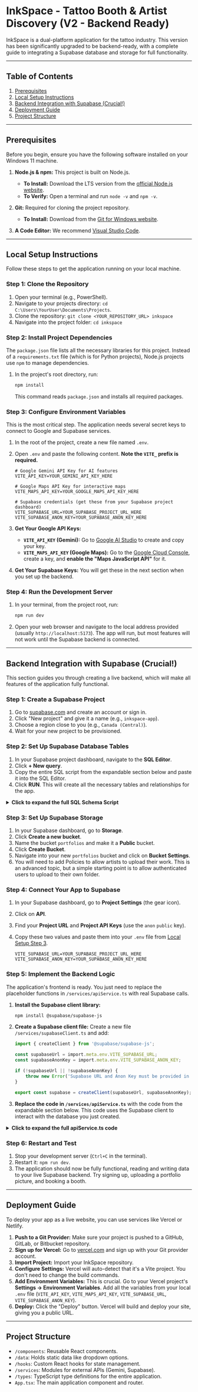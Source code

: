 # InkSpace - Tattoo Booth & Artist Discovery (V2 - Backend Ready)

InkSpace is a dual-platform application for the tattoo industry. This version has been significantly upgraded to be backend-ready, with a complete guide to integrating a Supabase database and storage for full functionality.

---

## Table of Contents

1.  [Prerequisites](#prerequisites)
2.  [Local Setup Instructions](#local-setup-instructions)
3.  [Backend Integration with Supabase (Crucial!)](#backend-integration-with-supabase-crucial)
4.  [Deployment Guide](#deployment-guide)
5.  [Project Structure](#project-structure)

---

## Prerequisites

Before you begin, ensure you have the following software installed on your Windows 11 machine.

1.  **Node.js & npm:** This project is built on Node.js.
    *   **To Install:** Download the LTS version from the [official Node.js website](https://nodejs.org/).
    *   **To Verify:** Open a terminal and run `node -v` and `npm -v`.

2.  **Git:** Required for cloning the project repository.
    *   **To Install:** Download from the [Git for Windows website](https://git-scm.com/download/win).

3.  **A Code Editor:** We recommend [Visual Studio Code](https://code.visualstudio.com/).

---

## Local Setup Instructions

Follow these steps to get the application running on your local machine.

### Step 1: Clone the Repository

1.  Open your terminal (e.g., PowerShell).
2.  Navigate to your projects directory: `cd C:\Users\YourUser\Documents\Projects`.
3.  Clone the repository: `git clone <YOUR_REPOSITORY_URL> inkspace`
4.  Navigate into the project folder: `cd inkspace`

### Step 2: Install Project Dependencies

The `package.json` file lists all the necessary libraries for this project. Instead of a `requirements.txt` file (which is for Python projects), Node.js projects use `npm` to manage dependencies.

1.  In the project's root directory, run:
    ```bash
    npm install
    ```
    This command reads `package.json` and installs all required packages.

### Step 3: Configure Environment Variables

This is the most critical step. The application needs several secret keys to connect to Google and Supabase services.

1.  In the root of the project, create a new file named `.env`.
2.  Open `.env` and paste the following content. **Note the `VITE_` prefix is required.**

    ```
    # Google Gemini API Key for AI features
    VITE_API_KEY=YOUR_GEMINI_API_KEY_HERE

    # Google Maps API Key for interactive maps
    VITE_MAPS_API_KEY=YOUR_GOOGLE_MAPS_API_KEY_HERE

    # Supabase credentials (get these from your Supabase project dashboard)
    VITE_SUPABASE_URL=YOUR_SUPABASE_PROJECT_URL_HERE
    VITE_SUPABASE_ANON_KEY=YOUR_SUPABASE_ANON_KEY_HERE
    ```

3.  **Get Your Google API Keys:**
    *   **`VITE_API_KEY` (Gemini):** Go to [Google AI Studio](https://aistudio.google.com/app/apikey) to create and copy your key.
    *   **`VITE_MAPS_API_KEY` (Google Maps):** Go to the [Google Cloud Console](https://console.cloud.google.com/), create a key, and **enable the "Maps JavaScript API"** for it.

4.  **Get Your Supabase Keys:** You will get these in the next section when you set up the backend.

### Step 4: Run the Development Server

1.  In your terminal, from the project root, run:
    ```bash
    npm run dev
    ```
2.  Open your web browser and navigate to the local address provided (usually `http://localhost:5173`). The app will run, but most features will not work until the Supabase backend is connected.

---

## Backend Integration with Supabase (Crucial!)

This section guides you through creating a live backend, which will make all features of the application fully functional.

### Step 1: Create a Supabase Project

1.  Go to [supabase.com](https://supabase.com/) and create an account or sign in.
2.  Click "New project" and give it a name (e.g., `inkspace-app`).
3.  Choose a region close to you (e.g., `Canada (Central)`).
4.  Wait for your new project to be provisioned.

### Step 2: Set Up Supabase Database Tables

1.  In your Supabase project dashboard, navigate to the **SQL Editor**.
2.  Click **+ New query**.
3.  Copy the entire SQL script from the expandable section below and paste it into the SQL Editor.
4.  Click **RUN**. This will create all the necessary tables and relationships for the app.

<details>
<summary><strong>Click to expand the full SQL Schema Script</strong></summary>

```sql
-- Profiles table to store public user data, linked to auth.users
CREATE TABLE profiles (
  id UUID PRIMARY KEY REFERENCES auth.users(id) ON DELETE CASCADE,
  username TEXT UNIQUE NOT NULL,
  full_name TEXT NOT NULL,
  role TEXT NOT NULL DEFAULT 'client', -- 'artist', 'client', 'shop-owner', 'dual'
  city TEXT, -- Primarily for artists
  specialty TEXT, -- Primarily for artists
  bio TEXT, -- Primarily for artists
  portfolio TEXT[], -- Array of image URLs
  is_verified BOOLEAN DEFAULT FALSE
);

-- Shops table
CREATE TABLE shops (
  id UUID PRIMARY KEY DEFAULT gen_random_uuid(),
  owner_id UUID REFERENCES auth.users(id) ON DELETE SET NULL,
  name TEXT NOT NULL,
  location TEXT NOT NULL,
  address TEXT NOT NULL,
  lat FLOAT NOT NULL,
  lng FLOAT NOT NULL,
  amenities TEXT[],
  rating FLOAT,
  image_url TEXT,
  payment_methods JSONB,
  is_verified BOOLEAN DEFAULT FALSE
);

-- Booths table, linked to shops
CREATE TABLE booths (
  id UUID PRIMARY KEY DEFAULT gen_random_uuid(),
  shop_id UUID REFERENCES shops(id) ON DELETE CASCADE,
  name TEXT NOT NULL,
  daily_rate INT NOT NULL
);

-- Bookings table (for artists booking booths)
CREATE TABLE bookings (
  id UUID PRIMARY KEY DEFAULT gen_random_uuid(),
  artist_id UUID REFERENCES auth.users(id) ON DELETE CASCADE,
  booth_id UUID REFERENCES booths(id) ON DELETE CASCADE,
  shop_id UUID REFERENCES shops(id) ON DELETE CASCADE,
  start_date DATE NOT NULL,
  end_date DATE NOT NULL,
  payment_status TEXT NOT NULL DEFAULT 'unpaid' -- 'unpaid', 'paid'
);

-- Client booking requests table
CREATE TABLE client_booking_requests (
  id UUID PRIMARY KEY DEFAULT gen_random_uuid(),
  client_id UUID REFERENCES auth.users(id) ON DELETE CASCADE,
  artist_id UUID REFERENCES auth.users(id) ON DELETE CASCADE,
  start_date DATE NOT NULL,
  end_date DATE NOT NULL,
  message TEXT,
  tattoo_size TEXT,
  body_placement TEXT,
  estimated_hours INT,
  status TEXT NOT NULL DEFAULT 'pending', -- 'pending', 'approved', 'declined'
  payment_status TEXT NOT NULL DEFAULT 'unpaid'
);

-- Notifications table
CREATE TABLE notifications (
  id BIGINT PRIMARY KEY GENERATED ALWAYS AS IDENTITY,
  user_id UUID REFERENCES auth.users(id) ON DELETE CASCADE,
  message TEXT NOT NULL,
  read BOOLEAN DEFAULT FALSE,
  created_at TIMESTAMPTZ DEFAULT NOW()
);

-- Enable Row Level Security (RLS) on all tables
ALTER TABLE profiles ENABLE ROW LEVEL SECURITY;
ALTER TABLE shops ENABLE ROW LEVEL SECURITY;
ALTER TABLE booths ENABLE ROW LEVEL SECURITY;
ALTER TABLE bookings ENABLE ROW LEVEL SECURITY;
ALTER TABLE client_booking_requests ENABLE ROW LEVEL SECURITY;
ALTER TABLE notifications ENABLE ROW LEVEL SECURITY;

-- RLS Policies (examples to get you started)
-- Profiles are viewable by everyone
CREATE POLICY "Public profiles are viewable by everyone." ON profiles FOR SELECT USING (true);
-- Users can insert their own profile
CREATE POLICY "Users can insert their own profile." ON profiles FOR INSERT WITH CHECK (auth.uid() = id);
-- Users can only update their own profile
CREATE POLICY "Users can update own profile." ON profiles FOR UPDATE USING (auth.uid() = id);

-- All users can view shops and booths
CREATE POLICY "Shops are viewable by everyone." ON shops FOR SELECT USING (true);
CREATE POLICY "Booths are viewable by everyone." ON booths FOR SELECT USING (true);

-- Authenticated users can create bookings
CREATE POLICY "Authenticated users can create bookings." ON bookings FOR INSERT WITH CHECK (auth.role() = 'authenticated');
-- Users can view their own bookings
CREATE POLICY "Users can view their own bookings." ON bookings FOR SELECT USING (auth.uid() = artist_id);

-- Add more RLS policies as needed for security!

```
</details>

### Step 3: Set Up Supabase Storage

1.  In your Supabase dashboard, go to **Storage**.
2.  Click **Create a new bucket**.
3.  Name the bucket `portfolios` and make it a **Public** bucket.
4.  Click **Create Bucket**.
5.  Navigate into your new `portfolios` bucket and click on **Bucket Settings**.
6.  You will need to add Policies to allow artists to upload their work. This is an advanced topic, but a simple starting point is to allow authenticated users to upload to their own folder.

### Step 4: Connect Your App to Supabase

1.  In your Supabase dashboard, go to **Project Settings** (the gear icon).
2.  Click on **API**.
3.  Find your **Project URL** and **Project API Keys** (use the `anon` `public` key).
4.  Copy these two values and paste them into your `.env` file from [Local Setup Step 3](#step-3-configure-environment-variables).

    ```
    VITE_SUPABASE_URL=YOUR_SUPABASE_PROJECT_URL_HERE
    VITE_SUPABASE_ANON_KEY=YOUR_SUPABASE_ANON_KEY_HERE
    ```

### Step 5: Implement the Backend Logic

The application's frontend is ready. You just need to replace the placeholder functions in `/services/apiService.ts` with real Supabase calls.

1.  **Install the Supabase client library:**
    ```bash
    npm install @supabase/supabase-js
    ```
2.  **Create a Supabase client file:** Create a new file `/services/supabaseClient.ts` and add:
    ```typescript
    import { createClient } from '@supabase/supabase-js';

    const supabaseUrl = import.meta.env.VITE_SUPABASE_URL;
    const supabaseAnonKey = import.meta.env.VITE_SUPABASE_ANON_KEY;

    if (!supabaseUrl || !supabaseAnonKey) {
        throw new Error('Supabase URL and Anon Key must be provided in .env');
    }

    export const supabase = createClient(supabaseUrl, supabaseAnonKey);
    ```
3.  **Replace the code in `/services/apiService.ts`** with the code from the expandable section below. This code uses the Supabase client to interact with the database you just created.

<details>
<summary><strong>Click to expand the full apiService.ts code</strong></summary>

```typescript
// @/services/apiService.ts
import { supabase } from './supabaseClient';
import type { Artist, Shop, Booth, Booking, ClientBookingRequest, Notification } from '../types';

// NOTE: This file assumes you have set up the Supabase database schema from the README.

export const fetchInitialData = async () => {
    const { data: artists, error: artistsError } = await supabase.from('profiles').select('*').in('role', ['artist', 'dual']);
    const { data: shops, error: shopsError } = await supabase.from('shops').select('*');
    const { data: booths, error: boothsError } = await supabase.from('booths').select('*');
    const { data: bookings, error: bookingsError } = await supabase.from('bookings').select('*');

    if (artistsError || shopsError || boothsError || bookingsError) {
        console.error({ artistsError, shopsError, boothsError, bookingsError });
        throw new Error('Failed to fetch initial data from Supabase.');
    }
    
    // The database schema is slightly different from the mock types, so we adapt it here.
    const adaptedArtists = artists.map(profile => ({
        id: profile.id,
        name: profile.full_name,
        specialty: profile.specialty,
        portfolio: profile.portfolio,
        city: profile.city,
        bio: profile.bio,
    }));

    return { 
        artists: adaptedArtists, 
        shops, 
        booths, 
        bookings,
        clientBookingRequests: [], // You can fetch these if needed on specific pages
        notifications: [] // Fetched per user
    };
};

export const updateArtistData = async (artistId: string, updatedData: Partial<Artist>): Promise<Artist> => {
    // Adapt frontend data model to backend schema
    const profileUpdate: { [key: string]: any } = {};
    if (updatedData.name) profileUpdate.full_name = updatedData.name;
    if (updatedData.specialty) profileUpdate.specialty = updatedData.specialty;
    if (updatedData.bio) profileUpdate.bio = updatedData.bio;
    if (updatedData.city) profileUpdate.city = updatedData.city;
    if (updatedData.portfolio) profileUpdate.portfolio = updatedData.portfolio;

    const { data, error } = await supabase
        .from('profiles')
        .update(profileUpdate)
        .eq('id', artistId)
        .select()
        .single();

    if (error) throw error;
    
    return {
        id: data.id,
        name: data.full_name,
        specialty: data.specialty,
        portfolio: data.portfolio,
        city: data.city,
        bio: data.bio,
    };
};

export const uploadPortfolioImage = async (userId: string, file: File): Promise<string> => {
    const fileExt = file.name.split('.').pop();
    const fileName = `${userId}/${Date.now()}.${fileExt}`;

    const { error: uploadError } = await supabase.storage
        .from('portfolios')
        .upload(fileName, file);
    
    if (uploadError) throw uploadError;

    const { data } = supabase.storage.from('portfolios').getPublicUrl(fileName);
    return data.publicUrl;
};

// ... Implement all other functions (updateShop, addBooth, createBooking, etc.) using Supabase calls
// Example for createBooking:
export const createBookingForArtist = async (bookingData: Omit<Booking, 'id'>): Promise<Booking> => {
    const { data, error } = await supabase
        .from('bookings')
        .insert({
            artist_id: bookingData.artistId,
            booth_id: bookingData.boothId,
            shop_id: bookingData.shopId,
            start_date: bookingData.startDate,
            end_date: bookingData.endDate,
            payment_status: bookingData.paymentStatus
        })
        .select()
        .single();
        
    if (error) throw error;
    
    // Adapt the returned data to match the frontend type
    return {
        id: data.id,
        artistId: data.artist_id,
        boothId: data.booth_id,
        shopId: data.shop_id,
        startDate: data.start_date,
        endDate: data.end_date,
        paymentStatus: data.payment_status,
        city: '' // Note: City isn't in the bookings table, it's looked up from the shop. May need to adjust logic.
    };
};

// You would continue this pattern for every function in the original apiService file.
// fetchNotifications, createClientBookingRequest, etc.
```

</details>

### Step 6: Restart and Test

1.  Stop your development server (`Ctrl+C` in the terminal).
2.  Restart it: `npm run dev`.
3.  The application should now be fully functional, reading and writing data to your live Supabase backend. Try signing up, uploading a portfolio picture, and booking a booth.

---

## Deployment Guide

To deploy your app as a live website, you can use services like Vercel or Netlify.

1.  **Push to a Git Provider:** Make sure your project is pushed to a GitHub, GitLab, or Bitbucket repository.
2.  **Sign up for Vercel:** Go to [vercel.com](https://vercel.com/) and sign up with your Git provider account.
3.  **Import Project:** Import your InkSpace repository.
4.  **Configure Settings:** Vercel will auto-detect that it's a Vite project. You don't need to change the build commands.
5.  **Add Environment Variables:** This is crucial. Go to your Vercel project's **Settings -> Environment Variables**. Add all the variables from your local `.env` file (`VITE_API_KEY`, `VITE_MAPS_API_KEY`, `VITE_SUPABASE_URL`, `VITE_SUPABASE_ANON_KEY`).
6.  **Deploy:** Click the "Deploy" button. Vercel will build and deploy your site, giving you a public URL.

---

## Project Structure

-   `/components`: Reusable React components.
-   `/data`: Holds static data like dropdown options.
-   `/hooks`: Custom React hooks for state management.
-   `/services`: Modules for external APIs (Gemini, Supabase).
-   `/types`: TypeScript type definitions for the entire application.
-   `App.tsx`: The main application component and router.